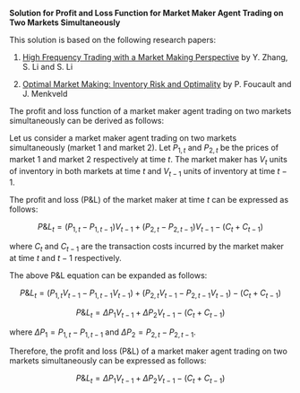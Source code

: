 

**Solution for Profit and Loss Function for Market Maker Agent Trading on Two Markets Simultaneously** 

This solution is based on the following research papers:

1. [High Frequency Trading with a Market Making Perspective](https://link.springer.com/content/pdf/10.1007%2Fs11403-018-0222-4.pdf) by Y. Zhang, S. Li and S. Li

2. [Optimal Market Making: Inventory Risk and Optimality](https://www.princeton.edu/~moll/HACTproject/Foucault_OptimalMarketMaking_JF2001.pdf) by P. Foucault and J. Menkveld

The profit and loss function of a market maker agent trading on two markets simultaneously can be derived as follows:

Let us consider a market maker agent trading on two markets simultaneously (market 1 and market 2). Let $P_{1,t}$ and $P_{2,t}$ be the prices of market 1 and market 2 respectively at time $t$. The market maker has $V_t$ units of inventory in both markets at time $t$ and $V_{t-1}$ units of inventory at time $t-1$. 

The profit and loss (P&L) of the market maker at time $t$ can be expressed as follows:

$$ P\&L_t = (P_{1,t} - P_{1,t-1})V_{t-1} + (P_{2,t} - P_{2,t-1})V_{t-1} - (C_t + C_{t-1}) $$

where $C_t$ and $C_{t-1}$ are the transaction costs incurred by the market maker at time $t$ and $t-1$ respectively. 

The above P&L equation can be expanded as follows:

$$ P\&L_t = (P_{1,t}V_{t-1} - P_{1,t-1}V_{t-1}) + (P_{2,t}V_{t-1} - P_{2,t-1}V_{t-1}) - (C_t + C_{t-1}) $$

$$P\&L_t = \Delta P_1V_{t-1} + \Delta P_2V_{t-1} - (C_t + C_{t-1})$$

where $\Delta P_1 = P_{1,t} - P_{1,t-1}$ and $\Delta P_2 = P_{2,t} - P_{2,t-1}$.

Therefore, the profit and loss (P&L) of a market maker agent trading on two markets simultaneously can be expressed as follows:

$$P\&L_t = \Delta P_1V_{t-1} + \Delta P_2V_{t-1} - (C_t + C_{t-1})$$